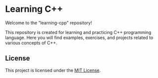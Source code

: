 # Learning C++

Welcome to the "learning-cpp" repository!

This repository is created for learning and practicing C++ programming language. Here you will find examples, exercises, and projects related to various concepts of C++.
## License

This project is licensed under the [MIT License](LICENSE).
 
 
